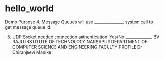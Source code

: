 # hello_world
Demo Purpose
4.	Message Queues will use _______________ system call to get message queue id.

5.	UDP Socket needed connection authentication. Yes/No _____________.
BV RAJU INSTITUTE OF TECHNOLOGY
NARSAPUR
DEPARTMENT OF COMPUTER SCIENCE AND ENGINEERING
FACULTY PROFILE
Dr Chiranjeevi Manike
